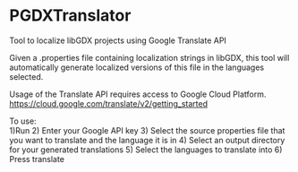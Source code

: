# PGDXTranslator
Tool to localize libGDX projects using Google Translate API

Given a .properties file containing localization strings in libGDX, this tool will automatically generate localized 
versions of this file in the languages selected.  

Usage of the Translate API requires access to Google Cloud Platform.
https://cloud.google.com/translate/v2/getting_started

To use:  
1)Run
2) Enter your Google API key
3) Select the source properties file that you want to translate and the language it is in
4) Select an output directory for your generated translations
5) Select the languages to translate into
6) Press translate

